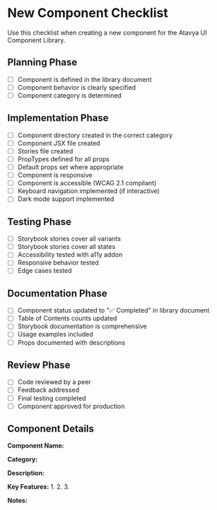 # New Component Checklist

Use this checklist when creating a new component for the Atavya UI Component Library.

## Planning Phase
- [ ] Component is defined in the library document
- [ ] Component behavior is clearly specified
- [ ] Component category is determined

## Implementation Phase
- [ ] Component directory created in the correct category
- [ ] Component JSX file created
- [ ] Stories file created
- [ ] PropTypes defined for all props
- [ ] Default props set where appropriate
- [ ] Component is responsive
- [ ] Component is accessible (WCAG 2.1 compliant)
- [ ] Keyboard navigation implemented (if interactive)
- [ ] Dark mode support implemented

## Testing Phase
- [ ] Storybook stories cover all variants
- [ ] Storybook stories cover all states
- [ ] Accessibility tested with a11y addon
- [ ] Responsive behavior tested
- [ ] Edge cases tested

## Documentation Phase
- [ ] Component status updated to "✅ Completed" in library document
- [ ] Table of Contents counts updated
- [ ] Storybook documentation is comprehensive
- [ ] Usage examples included
- [ ] Props documented with descriptions

## Review Phase
- [ ] Code reviewed by a peer
- [ ] Feedback addressed
- [ ] Final testing completed
- [ ] Component approved for production

## Component Details

**Component Name:** 

**Category:** 

**Description:**

**Key Features:**
1. 
2. 
3. 

**Notes:**
